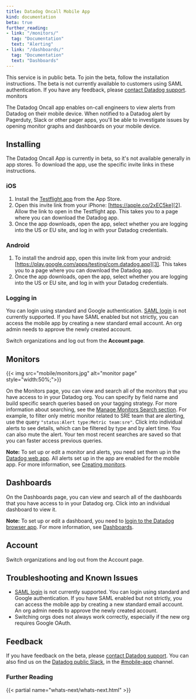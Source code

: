 ```yaml
---
title: Datadog Oncall Mobile App
kind: documentation
beta: true
further_reading:
- link: "/monitors/"
  tag: "Documentation"
  text: "Alerting"
- link: "/dashboards/"
  tag: "Documentation"
  text: "Dashboards"
---
```


<div class="alert alert-warning"> This service is in public beta. To join the beta, follow the installation instructions. The beta is not currently available to customers using SAML authentication. If you have any feedback, please <a href="/help">contact Datadog support</a>.</div>monitors

The Datadog Oncall app enables on-call engineers to view alerts from Datadog on their mobile device. When notified to a Datadog alert by Pagerduty, Slack or other pager apps, you'll be able to investigate issues by opening monitor graphs and dashboards on your mobile device.

## Installing

The Datadog Oncall App is currently in beta, so it's not available generally in app stores. To download the app, use the specific invite links in these instructions.

### iOS

1. Install the [Testflight app][1] from the App Store.
2. Open this invite link from your iPhone: [https://apple.co/2xEC5ke][2]. Allow the link to open in the Testflight app. This takes you to a page where you can download the Datadog app.
3. Once the app downloads, open the app, select whether you are logging into the US or EU site, and log in with your Datadog credentials.

### Android

1. To install the android app, open this invite link from your android: [https://play.google.com/apps/testing/com.datadog.app][3]. This takes you to a page where you can download the Datadog app.
2. Once the app downloads, open the app, select whether you are logging into the US or EU site, and log in with your Datadog credentials.

### Logging in

You can login using standard and Google authentication. [SAML login][4] is not currently supported. If you have SAML enabled but not strictly, you can access the mobile app by creating a new standard email account. An org admin needs to approve the newly created account.

Switch organizations and log out from the **Account page**.

## Monitors

{{< img src="mobile/monitors.jpg" alt="monitor page" style="width:50%;">}}

On the Monitors page, you can view and search all of the monitors that you have access to in your Datadog org. You can specify by field name and build specific search queries based on your tagging strategy. For more information about searching, see the [Manage Monitors Search section][5]. For example, to filter only metric monitor related to SRE team that are alerting, use the query `"status:Alert type:Metric team:sre"`. Click into individual alerts to see details, which can be filtered by type and by alert time. You can also mute the alert. Your ten most recent searches are saved so that you can faster access previous queries.

**Note:** To set up or edit a monitor and alerts, you need set them up in the [Datadog web app][6]. All alerts set up in the app are enabled for the mobile app. For more information, see [Creating monitors][7].

## Dashboards

On the Dashboards page, you can view and search all of the dashboards that you have access to in your Datadog org. Click into an individual dashboard to view it.

**Note:** To set up or edit a dashboard, you need to [login to the Datadog browser app][8]. For more information, see [Dashboards][9].

## Account

Switch organizations and log out from the Account page.

## Troubleshooting and Known Issues

- [SAML login][4] is not currently supported. You can login using standard and Google authentication. If you have SAML enabled but not strictly, you can access the mobile app by creating a new standard email account. An org admin needs to approve the newly created account.
- Switching orgs does not always work correctly, especially if the new org requires Google OAuth.

## Feedback

If you have feedback on the beta, please [contact Datadog support][10]. You can also find us on the [Datadog public Slack][11], in the [#mobile-app][12] channel. 

### Further Reading

{{< partial name="whats-next/whats-next.html" >}}

[1]: https://apps.apple.com/us/app/testflight/id899247664
[2]: https://apple.co/2xEC5ke
[3]: https://play.google.com/apps/testing/com.datadog.app
[4]: /account_management/saml/#pagetitle
[5]: /monitors/manage_monitor/#search
[6]: https://app.datadoghq.com/monitors
[7]: /monitors/monitor_types/
[8]: https://app.datadoghq.com/dashboard/lists
[9]: /dashboards/
[10]: /help/
[11]: https://chat.datadoghq.com/
[12]: https://datadoghq.slack.com/archives/C0114D5EHNG
